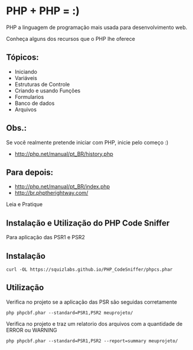 
PHP + PHP = :)
==============

PHP a linguagem de programação mais usada para desenvolvimento web.

Conheça alguns dos recursos que o PHP lhe oferece 


Tópicos:
--------

- Iniciando
- Variáveis
- Estruturas de Controle
- Criando e usando Funções
- Formularios
- Banco de dados
- Arquivos


Obs.:
-----

Se você realmente pretende iniciar com PHP, inicie pelo começo :)

- http://php.net/manual/pt_BR/history.php


Para depois:
------------

- http://php.net/manual/pt_BR/index.php
- http://br.phptherightway.com/

Leia e Pratique





Instalação e Utilização do PHP Code Sniffer
-------------------------------------------

Para aplicação das PSR1 e PSR2

## Instalação

```
curl -OL https://squizlabs.github.io/PHP_CodeSniffer/phpcs.phar
```

## Utilização


Verifica no projeto se a aplicação das PSR são seguidas corretamente

```
php phpcbf.phar --standard=PSR1,PSR2 meuprojeto/
```

Verifica no projeto e traz um relatorio dos arquivos com a quantidade de ERROR ou WARNING

```
php phpcbf.phar --standard=PSR1,PSR2 --report=summary meuprojeto/
```
